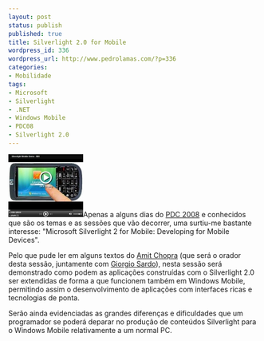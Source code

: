 ```yaml
---
layout: post
status: publish
published: true
title: Silverlight 2.0 for Mobile
wordpress_id: 336
wordpress_url: http://www.pedrolamas.com/?p=336
categories:
- Mobilidade
tags:
- Microsoft
- Silverlight
- .NET
- Windows Mobile
- PDC08
- Silverlight 2.0
---
```

[![](/wp-content/uploads/2008/10/silverlight-on-windows-mobile.jpg "Silverlight On Windows Mobile")](http://channel9.msdn.com/pdc2008/PC10/)Apenas a alguns dias do [PDC 2008](/tag/pdc08/) e conhecidos que são os temas e as sessões que vão decorrer, uma surtiu-me bastante interesse: "Microsoft Silverlight 2 for Mobile: Developing for Mobile Devices".

Pelo que pude ler em alguns textos do [Amit Chopra](http://blogs.msdn.com/amit_chopra/) (que será o orador desta sessão, juntamente com [Giorgio Sardo](http://www.giorgiosardo.com/)), nesta sessão será demonstrado como podem as aplicações construídas com o Silverlight 2.0 ser extendidas de forma a que funcionem também em Windows Mobile, permitindo assim o desenvolvimento de aplicações com interfaces ricas e tecnologias de ponta.

Serão ainda evidenciadas as grandes diferenças e dificuldades que um programador se poderá deparar no produção de conteúdos Silverlight para o Windows Mobile relativamente a um normal PC.
